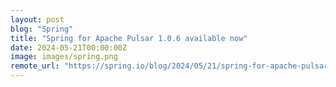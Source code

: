 ```yaml
---
layout: post
blog: "Spring"
title: "Spring for Apache Pulsar 1.0.6 available now"
date: 2024-05-21T00:00:00Z
image: images/spring.png
remote_url: "https://spring.io/blog/2024/05/21/spring-for-apache-pulsar-1-0-6-available-now"
---
```


